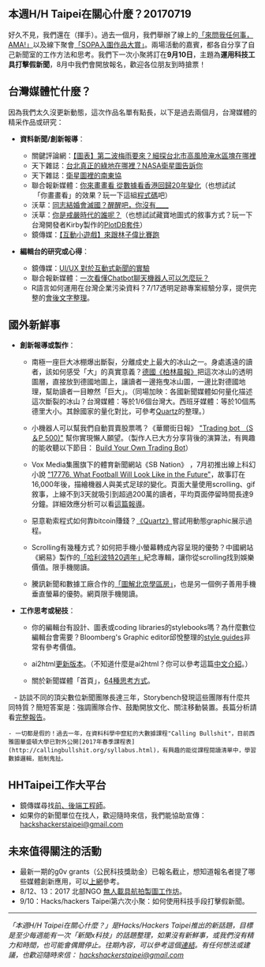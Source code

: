 ## 本週H/H Taipei在關心什麼？20170719

好久不見，我們還在（揮手）。過去一個月，我們舉辦了線上的[「來問我任何事，AMA!」](https://www.facebook.com/groups/hackshackerstaipei/permalink/1047639475371967/)以及線下聚會[「SOPA入圍作品大賞」](https://docs.google.com/document/d/1mbGRIjp5gAnAaQNElJiSG0FOxZ5iZqD3AqQJqnZfZA0/edit?usp=sharing)。兩場活動的嘉賓，都各自分享了自己新聞室的工作方法和思考。我們下一次小聚將訂在**9月10日**，主題為**運用科技工具打擊假新聞**，8月中我們會開放報名，歡迎各位朋友到時搶票！

## 台灣媒體忙什麼？
因為我們太久沒更新動態，這次作品名單有點長，以下是過去兩個月，台灣媒體的精采作品或研究：
- **資料新聞/創新報導**：
    - 關鍵評論網：[【圖表】第二波梅雨要來？細探台北市高風險淹水區塊在哪裡](https://www.thenewslens.com/article/70207)
    - 天下雜誌：[台北真正的綠地在哪裡？NASA衛星圖告訴你](http://www.cw.com.tw/article/articleLogin.action?id=5083198)
    - 天下雜誌：[衛星圖裡的南東協](http://www.cw.com.tw/article/articleLogin.action?id=5083923) 
    - 聯合報新媒體：[你來畫畫看 從數據看香港回歸20年變化](https://udn.com/upf/newmedia/2017_data/hk_handover_20/draw.html)（也想試試
    「你畫畫看」的效果？玩一下這組[程式碼](https://bl.ocks.org/1wheel/07d9040c3422dac16bd5be741433ff1e)吧）
    - 沃草：[同志結婚會滅國？醒醒吧，你沒有____](https://musou.watchout.tw/map/748/) 
    - 沃草：[你是戒嚴時代的誰呢？](https://musou.watchout.tw/role-play/terror-30/)（也想試試藏寶地圖式的敘事方式？玩一下台灣開發者Kirby製作的[PlotDB套件](https://plotdb.com/)）
    - 鏡傳媒：[【互動小遊戲】來跟林子偉比賽跑](https://www.mirrormedia.mg/story/20170713md001/)

- **編輯台的研究或心得**：
    - 鏡傳媒：[UI/UX 對於互動式新聞的實驗](https://medium.com/mirrormedia/ui-ux-%E5%B0%8D%E6%96%BC%E4%BA%92%E5%8B%95%E5%BC%8F%E6%96%B0%E8%81%9E%E7%9A%84%E5%AF%A6%E9%A9%97-94cb3a36e0f4)
    - 聯合報新媒體：[一次看懂Chatbot聊天機器人可以怎麼玩？](http://p.udn.com.tw/upf/newmedia/2017_data/20170531_chatbot/index.html)
    - R語言如何運用在台灣企業污染資料？7/17透明足跡專案經驗分享，提供完整的[會後文字整理](https://paper.dropbox.com/doc/48eVNVwUWCiapYuR2NJaf)。


## 國外新鮮事

- **創新報導或製作**：
    - 南極一座巨大冰棚爆出斷裂，分離成史上最大的冰山之一。身處遙遠的讀者，該如何感受「大」的真實意義？[德國《柏林晨報》](https://interaktiv.morgenpost.de/eisberg-groessenvergleich/)把這次冰山的透明圖層，直接放到德國地圖上，讓讀者一邊拖曳冰山圖，一邊比對德國地理，幫助讀者一目瞭然「巨大」。（同場加映：各國新聞媒體如何量化描述這次斷裂的冰山？台灣媒體：等於1/6個台灣大。西班牙媒體：等於10個馬德里大小。其餘國家的量化對比，可參考[Quartz](https://qz.com/1027701/two-luxembourgs-10-madrids-one-delaware-how-a-giant-iceberg-in-antarctica-is-described-around-the-world/)的整理。）
    
    - 小機器人可以幫我們自動買賣股票嗎？《華爾街日報》 ["Trading bot （S＆P 500)"](http://www.wsj.com/graphics/build-your-own-trading-bot/?mod=e2fb) 幫你實現懶人願望。（製作人已大方分享背後的演算法，有興趣的能收聽以下節目： [Build Your Own Trading Bot](http://www.wsj.com/podcasts/build-your-own-trading-bot/45FD7270-0712-44F2-B608-B377132B6FA3.html)）
    
    - Vox Media集團旗下的體育新聞網站《SB Nation》 ，7月初推出線上科幻小說 ["17776, What Football Will Look Like in the Future"](https://www.sbnation.com/a/17776-football/)，故事訂在16,000年後，描繪機器人與美式足球的變化。頁面大量使用scrolling、gif敘事，上線不到3天就吸引到超過200萬的讀者，平均頁面停留時間長達9分鐘。詳細效應分析可以看[這篇報導](https://www.poynter.org/2017/this-sb-nation-story-has-everything-robots-football-and-2-3-million-pageviews/466041/)。
    
    - 惡意勒索程式如何靠bitcoin賺錢？[《Quartz》](https://qz.com/1028936/watch-these-bitcoin-ransom-payments-get-lost-in-the-expanse-of-the-blockchain/)嘗試用動態graphic展示過程。
    
    - Scrolling有幾種方式？如何把手機小螢幕轉成內容呈現的優勢？中國網站《網易》製作的[「哈利波特20週年」](http://news.163.com/special/fdh5_harrypotter20_6/?587439=&spsw=13&spssid=7ff736a3a7a551ffb70d2420d5e9c133&from=singlemessage&isappinstalled=0)紀念專輯，讓你從scrolling找到娛樂價值。限手機閱讀。
    
    - 騰訊新聞和數據工廠合作的[「圖解北京學區房」](http://news.qq.com/zt2017/xqfstory/data.htm)，也是另一個例子善用手機垂直螢幕的優勢。網頁限手機閱讀。
    

- **工作思考或秘技**：
    - 你的編輯台有設計、圖表或coding libraries的stylebooks嗎？為什麼數位編輯台會需要？Bloomberg's Graphic editor邱悅整理的[style guides](https://github.com/YueQiu/style-guides)非常有參考價值。
    
    - ai2html[更新版本](https://twitter.com/archietse/status/880092345747820545)。（不知道什麼是ai2html？你可以參考這篇[中文介紹](http://blog.infographics.tw/2015/06/introduction-to-ai2html/)。）
    
    - 關於新聞媒體「首頁」，[64種思考方式](https://medium.com/thelist/64-ways-to-think-about-a-news-homepage-223c01952d26)。
    
    - 訪談不同的頂尖數位新聞團隊長達三年，Storybench發現這些團隊有什麼共同特質？簡短答案是：強調團隊合作、鼓勵開放文化、關注移動裝置。長篇分析請看[完整報告](http://www.storybench.org/learned-three-years-interviews-data-journalists-web-developers-interactive-editors-leading-digital-newsrooms/?utm_content=bufferd191b&utm_medium=social&utm_source=twitter.com&utm_campaign=buffer)。
    
    - 一切都是假的！過去一年，在資料科學中竄紅的大數據課程"Calling Bullshit"，目前西雅圖華盛頓大學已對外公開[2017年春季課程表](http://callingbullshit.org/syllabus.html)，有興趣的能從課程閱讀清單中，學習數據邏輯，抵制鬼扯。


## HHTaipei工作大平台 
- 鏡傳媒尋找[前、後端工程師](https://www.facebook.com/hsinchan.chien/posts/10212914408510347?pnref=story)。
- 如果你的新聞單位在找人，歡迎隨時來信，我們能協助宣傳：<hackshackerstaipei@gmail.com>

## 未來值得關注的活動
- 最新一期的g0v grants（公民科技獎助金）已報名截止，想知道報名者提了哪些媒體創新應用，可以[上網](https://grants.g0v.tw/)參考。
- 8/12、13：2017 北部NGO [無人載具航拍製圖工作坊](https://www.facebook.com/photo.php?fbid=1763118113701817&set=a.257010917645885.81805.100000109372766&type=3)。
- 9/10：Hacks/hackers Taipei第六次小聚：如何使用科技手段打擊假新聞。

---
*「本週H/H Taipei在關心什麼？」是Hacks/Hackers Taipei推出的新話題，目標是至少每週能有一次「新聞x科技」的話題整理，如果沒有新鮮事，或我們沒有精力和時間，也可能會偶爾停止。往期內容，可以參考這個[連結](https://github.com/hackshackerstaipei/newsletter)。有任何想法或建議，也歡迎隨時來信： <hackshackerstaipei@gmail.com>*
